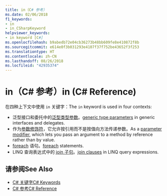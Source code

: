 ```yaml
---
title: in（C# 参考）
ms.date: 02/06/2018
f1_keywords:
- in
- in_CSharpKeyword
helpviewer_keywords:
- in keyword [C#]
ms.openlocfilehash: b9abedb72e04cb36273b48bb609fe8e410872f8b
ms.sourcegitcommit: e614e0f3b031293e4107f37f752be43652f3f253
ms.translationtype: HT
ms.contentlocale: zh-CN
ms.lasthandoff: 08/26/2018
ms.locfileid: "42935374"
---
```

# <a name="in-c-reference"></a><span data-ttu-id="14c81-102">in（C# 参考）</span><span class="sxs-lookup"><span data-stu-id="14c81-102">in (C# Reference)</span></span>

<span data-ttu-id="14c81-103">在四种上下文中使用 `in` 关键字：</span><span class="sxs-lookup"><span data-stu-id="14c81-103">The `in` keyword is used in four contexts:</span></span>  
  
- <span data-ttu-id="14c81-104">泛型接口和委托中的[泛型类型参数](in-generic-modifier.md)。</span><span class="sxs-lookup"><span data-stu-id="14c81-104">[generic type parameters](in-generic-modifier.md) in generic interfaces and delegates.</span></span>
- <span data-ttu-id="14c81-105">作为[参数修饰符](in-parameter-modifier.md)，它允许按引用而不是按值向方法传递参数。</span><span class="sxs-lookup"><span data-stu-id="14c81-105">As a [parameter modifier](in-parameter-modifier.md), which lets you pass an argument to a method by reference rather than by value.</span></span>
- <span data-ttu-id="14c81-106">[foreach](foreach-in.md) 语句。</span><span class="sxs-lookup"><span data-stu-id="14c81-106">[foreach](foreach-in.md) statements.</span></span>
- <span data-ttu-id="14c81-107">LINQ 查询表达式中的 [join 子句](join-clause.md)。</span><span class="sxs-lookup"><span data-stu-id="14c81-107">[join clauses](join-clause.md) in LINQ query expressions.</span></span>
  
## <a name="see-also"></a><span data-ttu-id="14c81-108">请参阅</span><span class="sxs-lookup"><span data-stu-id="14c81-108">See Also</span></span>

- [<span data-ttu-id="14c81-109">C# 关键字</span><span class="sxs-lookup"><span data-stu-id="14c81-109">C# Keywords</span></span>](index.md)  
- [<span data-ttu-id="14c81-110">C# 参考</span><span class="sxs-lookup"><span data-stu-id="14c81-110">C# Reference</span></span>](../index.md)
